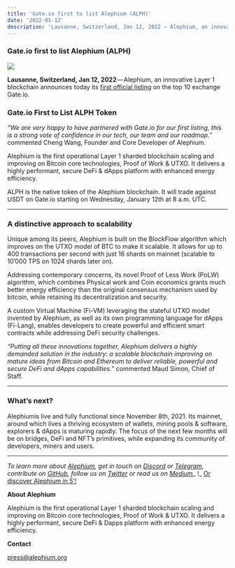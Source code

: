 ```yaml
---
title: 'Gate.io first to list Alephium (ALPH)'
date: '2022-01-12'
description: 'Lausanne, Switzerland, Jan 12, 2022 — Alephium, an innovative Layer 1 blockchain announces today its first official listing on the top 10…'
---
```


### **Gate.io first to list Alephium (ALPH)**

![](https://cdn-images-1.medium.com/max/800/0*vmrQlxC9tsZEFItb)

**Lausanne, Switzerland, Jan 12, 2022** — Alephium, an innovative Layer 1 blockchain announces today its <a href="https://www.gate.io/fr/trade/ALPH_USDT" class="markup--anchor markup--p-anchor" data-href="https://www.gate.io/fr/trade/ALPH_USDT" rel="noopener" target="_blank">first official listing</a> on the top 10 exchange Gate.io.

### **Gate.io First to List ALPH Token**

_“We are very happy to have partnered with Gate.io for our first listing, this is a strong vote of confidence in our tech, our team and our roadmap.”_ commented Cheng Wang, Founder and Core Developer of Alephium.

Alephium is the first operational Layer 1 sharded blockchain scaling and improving on Bitcoin core technologies, Proof of Work & UTXO. It delivers a highly performant, secure DeFi & dApps platform with enhanced energy efficiency.

ALPH is the native token of the Alephium blockchain. It will trade against USDT on Gate.io starting on Wednesday, January 12th at 8 a.m. UTC.

---

### **A distinctive approach to scalability**

Unique among its peers, Alephium is built on the BlockFlow algorithm which improves on the UTXO model of BTC to make it scalable. It allows for up to 400 transactions per second with just 16 shards on mainnet (scalable to 10’000 TPS on 1024 shards later on).

Addressing contemporary concerns, its novel Proof of Less Work (PoLW) algorithm, which combines Physical work and Coin economics grants much better energy efficiency than the original consensus mechanism used by bitcoin, while retaining its decentralization and security.

A custom Virtual Machine (Fi-VM) leveraging the stateful UTXO model invented by Alephium, as well as its own programming language for dApps (Fi-Lang), enables developers to create powerful and efficient smart contracts while addressing DeFi security challenges.

_“Putting all these innovations together, Alephium delivers a highly demanded solution in the industry: a scalable blockchain improving on mature ideas from Bitcoin and Ethereum to deliver reliable, powerful and secure DeFi and dApps capabilities.”_ commented Maud Simon, Chief of Staff.

---

### **What’s next?**

Alephiumis live and fully functional since November 8th, 2021. Its mainnet, around which lives a thriving ecosystem of wallets, mining pools & software, explorers & dApps is maturing rapidly. The focus of the next few months will be on bridges, DeFi and NFT’s primitives, while expanding its community of developers, miners and users.

---

_To learn more about_ <a href="https://alephium.org/" class="markup--anchor markup--p-anchor" data-href="https://alephium.org/" rel="noopener" target="_blank"><em>Alephium</em></a>_, get in touch on_ <a href="https://discord.gg/JErgRBfRSB" class="markup--anchor markup--p-anchor" data-href="https://discord.gg/JErgRBfRSB" rel="noopener" target="_blank"><em>Discord</em></a> _or_ <a href="https://t.me/alephiumgroup" class="markup--anchor markup--p-anchor" data-href="https://t.me/alephiumgroup" rel="noopener" target="_blank"><em>Telegram</em></a>_, contribute on_ <a href="https://github.com/alephium" class="markup--anchor markup--p-anchor" data-href="https://github.com/alephium" rel="noopener" target="_blank"><em>GitHub</em></a>_, follow us on_ <a href="https://twitter.com/alephium" class="markup--anchor markup--p-anchor" data-href="https://twitter.com/alephium" rel="noopener" target="_blank"><em>Twitter</em></a> _or read us on_ <a href="https://medium.com/@alephium" class="markup--anchor markup--p-anchor" data-href="https://medium.com/@alephium" target="_blank"><em>Medium</em></a>_ !_ <a href="https://medium.com/@alephium/welcome-to-alephium-alph-48dfb72aa458" class="markup--anchor markup--p-anchor" data-href="https://medium.com/@alephium/welcome-to-alephium-alph-48dfb72aa458" target="_blank">Or discover Alephium in 5’!</a>

**About Alephium**

Alephium is the first operational Layer 1 sharded blockchain scaling and improving on Bitcoin core technologies, Proof of Work & UTXO. It delivers a highly performant, secure DeFi & Dapps platform with enhanced energy efficiency.

**Contact**

press@alephium.org
